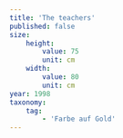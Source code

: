 ```yaml
---
title: 'The teachers'
published: false
size:
    height:
        value: 75
        unit: cm
    width:
        value: 80
        unit: cm
year: 1998
taxonomy:
    tag:
        - 'Farbe auf Gold'
---
```


